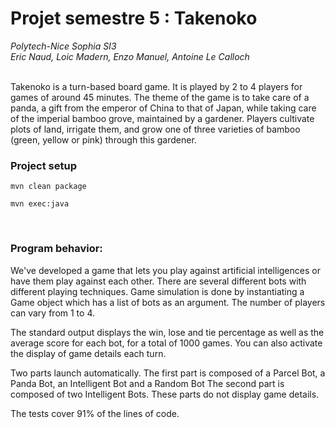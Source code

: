 <h1>Projet semestre 5 : Takenoko</h1>
<div></div><em>Polytech-Nice Sophia SI3</em></div>
<div><em>Eric Naud, Loic Madern, Enzo Manuel, Antoine Le Calloch</em></div><br>

Takenoko is a turn-based board game. It is played by 2 to 4 players for games of around 45 minutes.
The theme of the game is to take care of a panda, a gift from the emperor of China to that of Japan, while taking care of the imperial bamboo grove, maintained by a gardener.
Players cultivate plots of land, irrigate them, and grow one of three varieties of bamboo (green, yellow or pink) through this gardener.

<h3>Project setup</h4>

	mvn clean package

	mvn exec:java 

<br>
<h3>Program behavior:</h3>

We've developed a game that lets you play against artificial intelligences or have them play against each other. There are several different bots with different playing techniques.
Game simulation is done by instantiating a Game object which has a list of bots as an argument. The number of players can vary from 1 to 4.

The standard output displays the win, lose and tie percentage as well as the average score for each bot, for a total of 1000 games.
You can also activate the display of game details each turn.

Two parts launch automatically. The first part is composed of a Parcel Bot, a Panda Bot, an Intelligent Bot and a Random Bot
The second part is composed of two Intelligent Bots. These parts do not display game details.

The tests cover 91% of the lines of code.




















